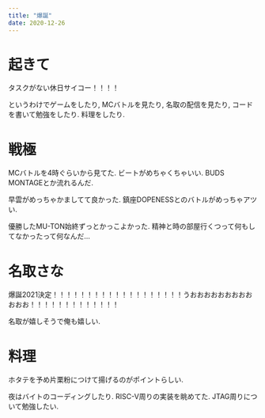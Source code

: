 ```yaml
---
title: "爆誕"
date: 2020-12-26
---
```


# 起きて
タスクがない休日サイコー！！！！

というわけでゲームをしたり, MCバトルを見たり, 名取の配信を見たり, コードを書いて勉強をしたり. 料理をしたり.

# 戦極
MCバトルを4時ぐらいから見てた. ビートがめちゃくちゃいい. BUDS MONTAGEとか流れるんだ.

早雲がめっちゃかましてて良かった. 鎮座DOPENESSとのバトルがめっちゃアツい.

優勝したMU-TON始終ずっとかっこよかった. 精神と時の部屋行くつって何もしてなかったって何なんだ...

# 名取さな
爆誕2021決定！！！！！！！！！！！！！！！！！！！うおおおおおおおおおおおお！！！！！！！！！！！！！

名取が嬉しそうで俺も嬉しい.

# 料理
ホタテを予め片栗粉につけて揚げるのがポイントらしい.

夜はバイトのコーディングしたり. RISC-V周りの実装を眺めてた. JTAG周りについて勉強したい.